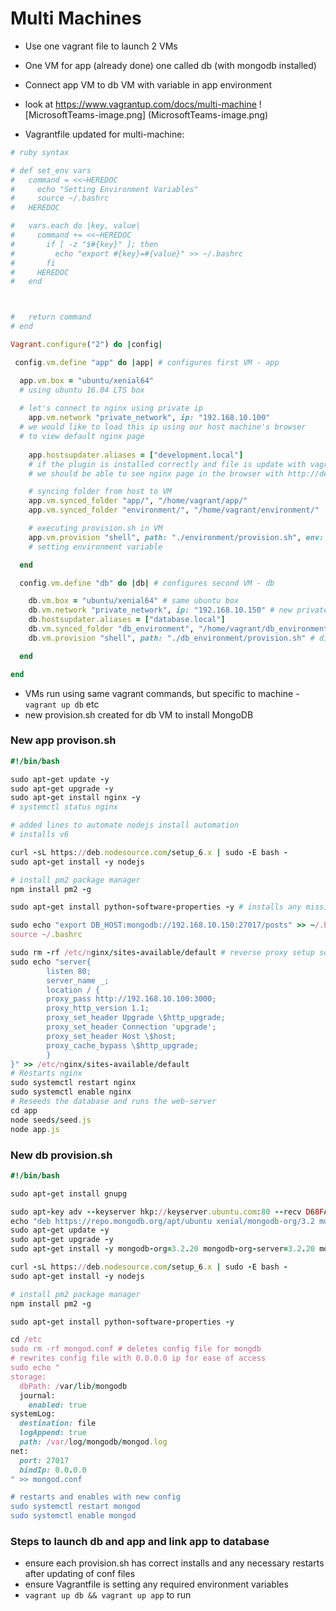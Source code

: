# Multi Machines
- Use one vagrant file to launch 2 VMs
- One VM for app (already done) one called db (with mongodb installed)
- Connect app VM to db VM with variable in app environment
- look at https://www.vagrantup.com/docs/multi-machine
![MicrosoftTeams-image.png] (MicrosoftTeams-image.png)

- Vagrantfile updated for multi-machine:
```ruby
# ruby syntax

# def set_env vars
#   command = <<~HEREDOC
#     echo "Setting Environment Variables"
#     source ~/.bashrc
#   HEREDOC

#   vars.each do |key, value|
#     command += <<~HEREDOC
#       if [ -z "$#{key}" ]; then
#         echo "export #{key}=#{value}" >> ~/.bashrc
#       fi
#     HEREDOC
#   end



#   return command
# end

Vagrant.configure("2") do |config|

 config.vm.define "app" do |app| # configures first VM - app

  app.vm.box = "ubuntu/xenial64"
  # using ubuntu 16.04 LTS box
  
  # let's connect to nginx using private ip
    app.vm.network "private_network", ip: "192.168.10.100"
  # we would like to load this ip using our host machine's browser
  # to view default nginx page
   
    app.hostsupdater.aliases = ["development.local"]
    # if the plugin is installed correctly and file is update with vagrant destroy then vagrant up
    # we should be able to see nginx page in the browser with http://development.local 

    # syncing folder from host to VM
    app.vm.synced_folder "app/", "/home/vagrant/app/"
    app.vm.synced_folder "environment/", "/home/vagrant/environment/"

    # executing provision.sh in VM
    app.vm.provision "shell", path: "./environment/provision.sh", env: {'DB_HOST' => 'mongodb://192.168.10.150:27017/posts'}
    # setting environment variable

  end

  config.vm.define "db" do |db| # configures second VM - db

    db.vm.box = "ubuntu/xenial64" # same ubuntu box
    db.vm.network "private_network", ip: "192.168.10.150" # new private up
    db.hostsupdater.aliases = ["database.local"] 
    db.vm.synced_folder "db_environment", "/home/vagrant/db_environment" # different folder synced
    db.vm.provision "shell", path: "./db_environment/provision.sh" # different provisioning for setup

  end

end
```
- VMs run using same vagrant commands, but specific to machine - `vagrant up db` etc
- new provision.sh created for db VM to install MongoDB

### New app provison.sh
```ruby
#!/bin/bash

sudo apt-get update -y
sudo apt-get upgrade -y
sudo apt-get install nginx -y
# systemctl status nginx

# added lines to automate nodejs install automation
# installs v6

curl -sL https://deb.nodesource.com/setup_6.x | sudo -E bash - 
sudo apt-get install -y nodejs 

# install pm2 package manager
npm install pm2 -g 

sudo apt-get install python-software-properties -y # installs any missing python properties

sudo echo "export DB_HOST:mongodb://192.168.10.150:27017/posts" >> ~/.bashrc # sets environment variable to bashrc file
source ~/.bashrc

sudo rm -rf /etc/nginx/sites-available/default # reverse proxy setup so port 3000 isnt needed
sudo echo "server{
        listen 80;
        server_name _;
        location / {
        proxy_pass http://192.168.10.100:3000;
        proxy_http_version 1.1;
        proxy_set_header Upgrade \$http_upgrade;
        proxy_set_header Connection 'upgrade';
        proxy_set_header Host \$host;
        proxy_cache_bypass \$http_upgrade;
        }
}" >> /etc/nginx/sites-available/default
# Restarts nginx
sudo systemctl restart nginx
sudo systemctl enable nginx
# Reseeds the database and runs the web-server
cd app
node seeds/seed.js 
node app.js
```

### New db provision.sh
```ruby
#!/bin/bash

sudo apt-get install gnupg

sudo apt-key adv --keyserver hkp://keyserver.ubuntu.com:80 --recv D68FA50FEA312927
echo "deb https://repo.mongodb.org/apt/ubuntu xenial/mongodb-org/3.2 multiverse" | sudo tee /etc/apt/sources.list.d/mongodb-org-3.2.list
sudo apt-get update -y
sudo apt-get upgrade -y
sudo apt-get install -y mongodb-org=3.2.20 mongodb-org-server=3.2.20 mongodb-org-shell=3.2.20 mongodb-org-mongos=3.2.20 mongodb-org-tools=3.2.20 --allow-unauthenticated

curl -sL https://deb.nodesource.com/setup_6.x | sudo -E bash - 
sudo apt-get install -y nodejs

# install pm2 package manager
npm install pm2 -g 

sudo apt-get install python-software-properties -y

cd /etc
sudo rm -rf mongod.conf # deletes config file for mongdb
# rewrites config file with 0.0.0.0 ip for ease of access
sudo echo "
storage:
  dbPath: /var/lib/mongodb
  journal:
    enabled: true
systemLog:
  destination: file
  logAppend: true
  path: /var/log/mongodb/mongod.log
net:
  port: 27017
  bindIp: 0.0.0.0
" >> mongod.conf

# restarts and enables with new config
sudo systemctl restart mongod
sudo systemctl enable mongod

```

### Steps to launch db and app and link app to database
- ensure each provision.sh has correct installs and any necessary restarts after updating of conf files
- ensure Vagrantfile is setting any required environment variables
- `vagrant up db && vagrant up app` to run















